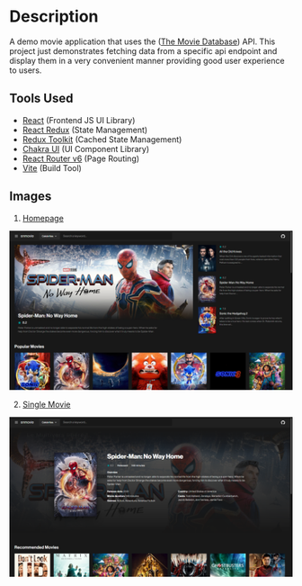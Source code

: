 # Description
A demo movie application that uses the ([The Movie Database](https://developers.themoviedb.org/3/getting-started/introduction)) API. 
This project just demonstrates fetching data from a specific api endpoint and display them in a very convenient manner providing good user experience to users.

## Tools Used

- [React](https://reactjs.org/) (Frontend JS UI Library)
- [React Redux](https://react-redux.js.org/) (State Management)
- [Redux Toolkit](https://redux-toolkit.js.org/) (Cached State Management)
- [Chakra UI](https://chakra-ui.com/) (UI Component Library)
- [React Router v6](https://reactrouter.com/docs/en/v6) (Page Routing)
- [Vite](https://vitejs.dev/guide) (Build Tool)

## Images

1. [Homepage](https://sn-movie-react-app.vercel.app/)

![Homepage snapshot](https://raw.githubusercontent.com/seancaleb/sn-movie-react-app/main/images/home-1.png)

2. [Single Movie](https://sn-movie-react-app.vercel.app/movie/634649)

![Single movie page snapshot](https://raw.githubusercontent.com/seancaleb/sn-movie-react-app/main/images/movie-1.png)
